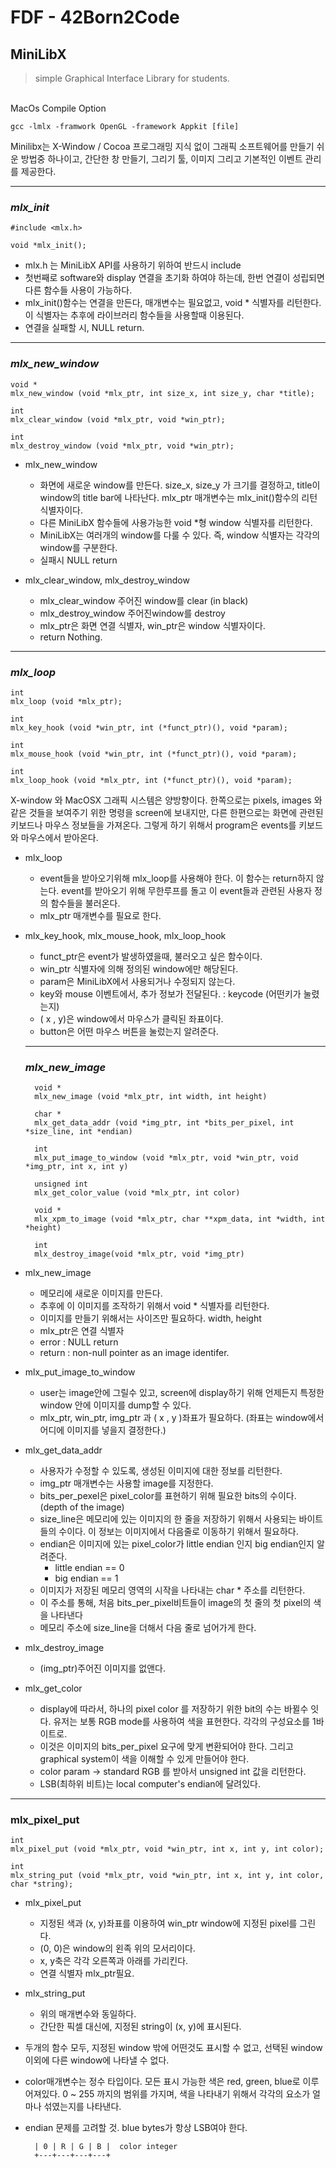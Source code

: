 # FDF - 42Born2Code

## **MiniLibX**
>	simple Graphical Interface Library for students.

<br>
MacOs Compile Option

	gcc -lmlx -framwork OpenGL -framework Appkit [file]

Minilibx는 X-Window / Cocoa 프로그래밍 지식 없이 그래픽 소프트웨어를 만들기 쉬운 방법중 하나이고, 간단한 창 만들기, 그리기 툴, 이미지 그리고 기본적인 이벤트 관리를 제공한다.

---
### *mlx_init*
	#include <mlx.h>

	void *mlx_init();

- mlx.h 는 MiniLibX API를 사용하기 위하여 반드시 include
- 첫번째로 software와 display 연결을 초기화 하여야 하는데, 한번 연결이 성립되면 다른 함수들 사용이 가능하다.   
- mlx_init()함수는 연결을 만든다, 매개변수는 필요없고, void * 식별자를 리턴한다. 이 식별자는 추후에 라이브러리 함수들을 사용할때 이용된다.
- 연결을 실패할 시, NULL return.

---
### *mlx_new_window*
	void *
	mlx_new_window (void *mlx_ptr, int size_x, int size_y, char *title);

	int
	mlx_clear_window (void *mlx_ptr, void *win_ptr);

	int
	mlx_destroy_window (void *mlx_ptr, void *win_ptr);


- mlx_new_window 
	- 화면에 새로운 window를 만든다.
size_x, size_y 가 크기를 결정하고, title이 window의 title bar에 나타난다. mlx_ptr 매개변수는 mlx_init()함수의 리턴 식별자이다.
	- 다른 MiniLibX 함수들에 사용가능한 void *형 window 식별자를 리턴한다.
	- MiniLibX는 여러개의 window를 다룰 수 있다. 즉, window 식별자는 각각의 window를 구분한다.
	- 실패시 NULL return

- mlx_clear_window, mlx_destroy_window	
	- mlx_clear_window 주어진 window를 clear (in black)
	- mlx_destroy_window 주어진window를 destroy
	- mlx_ptr은 화면 연결 식별자, win_ptr은 window 식별자이다.
	- return Nothing.

---
### *mlx_loop*

	int
	mlx_loop (void *mlx_ptr);

	int
	mlx_key_hook (void *win_ptr, int (*funct_ptr)(), void *param);

	int
	mlx_mouse_hook (void *win_ptr, int (*funct_ptr)(), void *param);

	int
	mlx_loop_hook (void *mlx_ptr, int (*funct_ptr)(), void *param);

X-window 와 MacOSX 그래픽 시스템은 양방향이다. 한쪽으로는 pixels, images 와 같은 것들을 보여주기 위한 명령을 screen에 보내지만, 다른 한편으로는 화면에 관련된 키보드나 마우스 정보들을 가져온다. 그렇게 하기 위해서 program은 events를 키보드와 마우스에서 받아온다.

- mlx_loop
	- event들을 받아오기위해  mlx_loop를 사용해야 한다. 이 함수는 return하지 않는다. event를 받아오기 위해 무한루프를 돌고 이 event들과 관련된 사용자 정의 함수들을 불러온다.
	- mlx_ptr 매개변수를 필요로 한다.

- mlx_key_hook, mlx_mouse_hook, mlx_loop_hook
	- funct_ptr은 event가 발생하였을때, 불러오고 싶은 함수이다.
	- win_ptr 식별자에 의해 정의된 window에만 해당된다.
	- param은  MiniLibX에서 사용되거나 수정되지 않는다.
	- key와 mouse 이벤트에서, 추가 정보가 전달된다. : keycode (어떤키가 눌렸는지)
	- ( x , y)은 window에서 마우스가 클릭된 좌표이다.
	- button은 어떤 마우스 버튼을 눌렀는지 알려준다.

	---
	### *mlx_new_image*

		void *
		mlx_new_image (void *mlx_ptr, int width, int height)

		char *
		mlx_get_data_addr (void *img_ptr, int *bits_per_pixel, int *size_line, int *endian)

		int
		mlx_put_image_to_window (void *mlx_ptr, void *win_ptr, void *img_ptr, int x, int y)

		unsigned int
		mlx_get_color_value (void *mlx_ptr, int color)

		void *
		mlx_xpm_to_image (void *mlx_ptr, char **xpm_data, int *width, int *height)

		int
		mlx_destroy_image(void *mlx_ptr, void *img_ptr)

- mlx_new_image
	- 메모리에 새로운 이미지를 만든다.
	- 추후에 이 이미지를 조작하기 위해서 void * 식별자를 리턴한다. 
	- 이미지를 만들기 위해서는 사이즈만 필요하다. width, height
	- mlx_ptr은 연결 식별자
	- error : NULL return
	- return : non-null pointer as an image identifer.

- mlx_put_image_to_window
	- user는 image안에 그릴수 있고, screen에 display하기 위해 언제든지 특정한  window 안에 이미지를 dump할 수 있다.
	- mlx_ptr, win_ptr, img_ptr 과 ( x , y )좌표가 필요하다. (좌표는 window에서 어디에 이미지를 넣을지 결정한다.)

- mlx_get_data_addr
	- 사용자가 수정할 수 있도록, 생성된 이미지에 대한 정보를 리턴한다.
	- img_ptr 매개변수는 사용할 image를 지정한다.
	- bits_per_pexel은 pixel_color를 표현하기 위해 필요한 bits의 수이다. (depth of the image)
	- size_line은 메모리에 있는 이미지의 한 줄을 저장하기 위해서 사용되는 바이트들의 수이다. 이 정보는 이미지에서 다음줄로 이동하기 위해서 필요하다.
	- endian은 이미지에 있는 pixel_color가 little endian 인지 big endian인지 알려준다.
		- little endian == 0
		- big endian == 1
	- 이미지가 저장된 메모리 영역의 시작을 나타내는 char * 주소를 리턴한다.
	- 이 주소를 통해, 처음 bits_per_pixel비트들이 image의 첫 줄의 첫 pixel의 색을 나타낸다
	- 메모리 주소에 size_line을 더해서 다음 줄로 넘어가게 한다.

-   mlx_destroy_image
	- (img_ptr)주어진 이미지를 없앤다.

- mlx_get_color
	-  display에 따라서, 하나의 pixel color 를 저장하기 위한 bit의 수는 바뀔수 잇다. 유저는 보통 RGB mode를 사용하여 색을 표현한다. 각각의 구성요소를 1바이트로.
	- 이것은 이미지의 bits_per_pixel 요구에 맞게 변환되어야 한다. 그리고 graphical system이 색을 이해할 수 있게 만들어야 한다.
	- color param -> standard RGB 를 받아서 unsigned int 값을 리턴한다.
	- LSB(최하위 비트)는 local computer's endian에 달려있다.

---
### mlx_pixel_put

	int
	mlx_pixel_put (void *mlx_ptr, void *win_ptr, int x, int y, int color);

	int
	mlx_string_put (void *mlx_ptr, void *win_ptr, int x, int y, int color, char *string);

- mlx_pixel_put
	- 지정된 색과 (x, y)좌표를 이용하여 win_ptr window에 지정된 pixel를 그린다. 
	- (0, 0)은 window의 왼족 위의 모서리이다.
	- x, y축은 각각 오른쪽과 아래를 가리킨다.
	- 연결 식별자 mlx_ptr필요.

-  mlx_string_put
	- 위의 매개변수와 동일하다.
	- 간단한 픽셀 대신에, 지정된 string이 (x, y)에 표시된다.

- 두개의 함수 모두, 지정된 window 밖에 어떤것도 표시할 수 없고, 선택된 window 이외에 다른 window에 나타낼 수 없다.

- color매개변수는 정수 타입이다. 모든 표시 가능한 색은 red, green, blue로 이루어져있다. 0 ~ 255 까지의 범위를 가지며, 색을 나타내기 위해서 각각의 요소가 얼마나 섞였는지를 나타낸다. 

- endian 문제를 고려할 것. blue bytes가 항상 LSB여야 한다.

		| 0 | R | G | B |  color integer
		+---+---+---+---+
